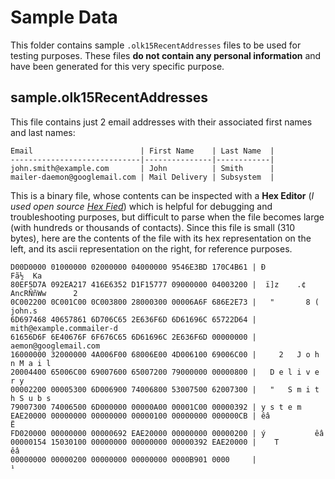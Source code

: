 # Sample Data

This folder contains sample `.olk15RecentAddresses` files to be used for testing purposes. These files **do not contain any personal information** and have been generated for this very specific purpose.

## sample.olk15RecentAddresses

This file contains just 2 email addresses with their associated first names and last names:

```
Email                        | First Name    | Last Name  |
-----------------------------|---------------|------------|
john.smith@example.com       | John          | Smith      |
mailer-daemon@googlemail.com | Mail Delivery | Subsystem  |
```

This is a binary file, whose contents can be inspected with a **Hex Editor** (*I used open source [Hex Fied](https://hexfiend.com/)*) which is helpful for debugging and troubleshooting purposes, but difficult to parse when the file becomes large (with hundreds or thousands of contacts). Since this file is small (310 bytes), here are the contents of the file with its hex representation on the left, and its ascii representation on the right, for reference purposes.

```
D00D0000 01000000 02000000 04000000	9546E3BD 170C4B61 | Ð               Fã½  Ka
80EF5D7A 092EA217 416E6352 D1F15777 09000000 04003200 |  ï]z	.¢ AncRÑñWw	     2 
0C002200 0C001C00 0C003800 28000300 00006A6F 686E2E73 |   "       8 (     john.s
6D697468 40657861 6D706C65 2E636F6D 6D61696C 65722D64 | mith@example.commailer-d
61656D6F 6E40676F 6F676C65 6D61696C 2E636F6D 00000000 | aemon@googlemail.com    
16000000 32000000 4A006F00 68006E00 4D006100 69006C00 |     2   J o h n M a i l 
20004400 65006C00 69007600 65007200 79000000 00000800 |   D e l i v e r y       
00002200 00005300 6D006900 74006800 53007500 62007300 |   "   S m i t h S u b s 
79007300 74006500 6D000000 00000A00 00001C00 00000392 | y s t e m              
EAE20000 00000000 00000000 00000100 00000000 000000CB | êâ                     Ë
FD020000 00000000 00000692 EAE20000 00000000 00000200 | ý           êâ          
00000154 15030100 00000000 00000000 00000392 EAE20000 |    T                êâ  
00000000 00000200 00000000 00000000 0000B901 0000     |                   ¹   
```

